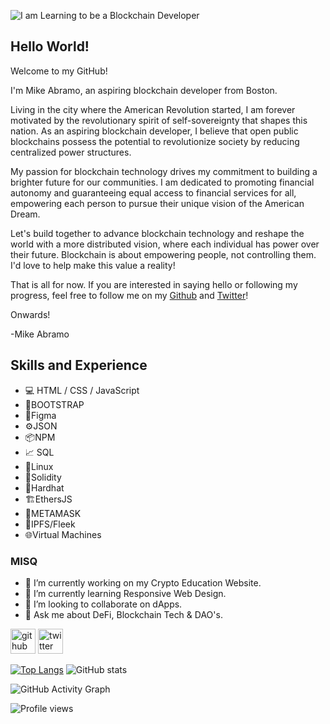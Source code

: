 ![I am Learning to be a Blockchain Developer](https://pbs.twimg.com/profile_banners/1482843857943412743/1650832441/1500x500)

## Hello World!

Welcome to my GitHub!

I'm Mike Abramo, an aspiring blockchain developer from Boston.

Living in the city where the American Revolution started, I am forever motivated by the revolutionary spirit of self-sovereignty that shapes this nation. As an aspiring blockchain developer, I believe that open public blockchains possess the potential to revolutionize society by reducing centralized power structures.

My passion for blockchain technology drives my commitment to building a brighter future for our communities. I am dedicated to promoting financial autonomy and guaranteeing equal access to financial services for all, empowering each person to pursue their unique vision of the American Dream.

Let's build together to advance blockchain technology and reshape the world with a more distributed vision, where each individual has power over their future. Blockchain is about empowering people, not controlling them. I'd love to help make this value a reality!

That is all for now. If you are interested in saying hello or following my progress, feel free to follow me on my [Github](https://github.com/SonnyMonroe) and [Twitter](https://twitter.com/SonnyTheDegen)!

Onwards!

-Mike Abramo

## Skills and Experience

- 💻 HTML / CSS / JavaScript
  <!-- * 🐍PYTHON -->
  <!-- * ⚛️ REACT -->
- 🥾BOOTSTRAP
- 🎨Figma
- ⚙️JSON
- 📦NPM
- 📈 SQL
- 🐧Linux
- 🔹Solidity
- 👷Hardhat
- 🏗️EthersJS
- 🦊METAMASK
- 📌IPFS/Fleek
- 🌐Virtual Machines

### MISQ

- 🔭 I’m currently working on my Crypto Education Website.
- 🌱 I’m currently learning Responsive Web Design.
- 👯 I’m looking to collaborate on dApps.
- 💬 Ask me about DeFi, Blockchain Tech & DAO's.

[<img src='https://cdn.jsdelivr.net/npm/simple-icons@3.0.1/icons/github.svg' alt='github' height='40'>](https://github.com/SonnyMonroe) [<img src='https://cdn.jsdelivr.net/npm/simple-icons@3.0.1/icons/twitter.svg' alt='twitter' height='40'>](https://twitter.com/@SonnyTheDegen)

[![Top Langs](https://github-readme-stats.vercel.app/api/top-langs/?username=SonnyMonroe)](https://github.com/anuraghazra/github-readme-stats) ![GitHub stats](https://github-readme-stats.vercel.app/api?username=SonnyMonroe&show_icons=true&count_private=true)

![GitHub Activity Graph](https://activity-graph.herokuapp.com/graph?username=SonnyMonroe)

![Profile views](https://gpvc.arturio.dev/SonnyMonroe)
